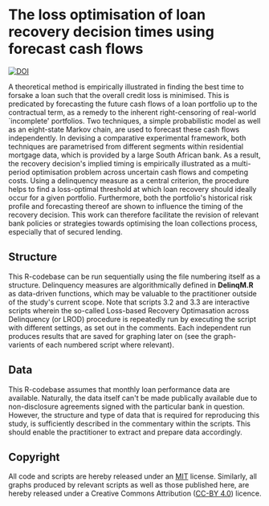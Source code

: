# The loss optimisation of loan recovery decision times using forecast cash flows
[![DOI](https://zenodo.org/badge/249478914.svg)](https://zenodo.org/badge/latestdoi/249478914)

A theoretical method is empirically illustrated in finding the best time to forsake a loan such that the overall credit loss is minimised. This is predicated by forecasting the future cash flows of a loan portfolio up to the contractual term, as a remedy to the inherent right-censoring of real-world `incomplete' portfolios. Two techniques, a simple probabilistic model as well as an eight-state Markov chain, are used to forecast these cash flows independently. In devising a comparative experimental framework, both techniques are parametrised from different segments within residential mortgage data, which is provided by a large South African bank. As a result, the recovery decision's implied timing is empirically illustrated as a multi-period optimisation problem across uncertain cash flows and competing costs. Using a delinquency measure as a central criterion, the procedure helps to find a loss-optimal threshold at which loan recovery should ideally occur for a given portfolio. Furthermore, both the portfolio's historical risk profile and forecasting thereof are shown to influence the timing of the recovery decision. This work can therefore facilitate the revision of relevant bank policies or strategies towards optimising the loan collections process, especially that of secured lending.

## Structure
This R-codebase can be run sequentially using the file numbering itself as a structure. Delinquency measures are algorithmically defined in **DelinqM.R** as data-driven functions, which may be valuable to the practitioner outside of the study's current scope. Note that scripts 3.2 and 3.3 are interactive scripts wherein the so-called Loss-based Recovery Optimasation across Delinquency (or LROD) procedure is repeatedly run by executing the script with different settings, as set out in the comments. Each independent run produces results that are saved for graphing later on (see the graph-varients of each numbered script where relevant).

## Data
This R-codebase assumes that monthly loan performance data are available. Naturally, the data itself can't be made publically available due to non-disclosure agreements signed with the particular bank in question. However, the structure and type of data that is required for reproducing this study, is sufficiently described in the commentary within the scripts. This should enable the practitioner to extract and prepare data accordingly.

## Copyright
All code and scripts are hereby released under an [MIT](https://opensource.org/licenses/MIT) license. Similarly, all graphs produced by relevant scripts as well as those published here, are hereby released under a Creative Commons Attribution ([CC-BY 4.0](https://creativecommons.org/licenses/by/4.0/)) licence.
